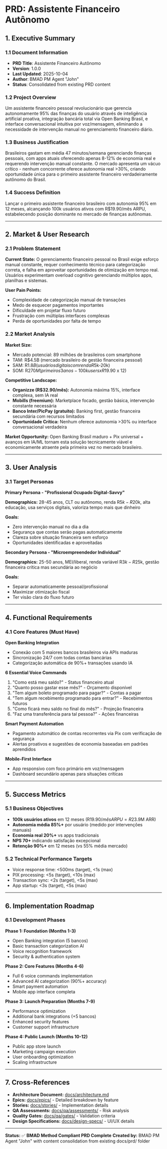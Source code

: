 # PRD: Assistente Financeiro Autônomo

## 1. Executive Summary

### 1.1 Document Information

- **PRD Title**: Assistente Financeiro Autônomo
- **Version**: 1.0.0
- **Last Updated**: 2025-10-04
- **Author**: BMAD PM Agent "John"
- **Status**: Consolidated from existing PRD content

### 1.2 Project Overview

Um assistente financeiro pessoal revolucionário que gerencia autonomamente 95% das finanças do usuário através de inteligência artificial proativa, integração bancária total via Open Banking Brasil, e interface conversacional intuitiva por voz/mensagem, eliminando a necessidade de intervenção manual no gerenciamento financeiro diário.

### 1.3 Business Justification

Brasileiros gastam em média 47 minutos/semana gerenciando finanças pessoais, com apps atuais oferecendo apenas 8-12% de economia real e requerendo intervenção manual constante. O mercado apresenta um vácuo crítico - nenhum concorrente oferece autonomia real >30%, criando oportunidade única para o primeiro assistente financeiro verdadeiramente autônomo do Brasil.

### 1.4 Success Definition

Lançar o primeiro assistente financeiro brasileiro com autonomia 95% em 12 meses, alcançando 100k usuários ativos com R$19.90/mês ARPU, estabelecendo posição dominante no mercado de finanças autônomas.

---

## 2. Market & User Research

### 2.1 Problem Statement

**Current State:** O gerenciamento financeiro pessoal no Brasil exige esforço manual constante, requer conhecimento técnico para categorização correta, e falha em aproveitar oportunidades de otimização em tempo real. Usuários experimentam overload cognitivo gerenciando múltiplos apps, planilhas e sistemas.

**User Pain Points:**
- Complexidade de categorização manual de transações
- Medo de esquecer pagamentos importantes
- Dificuldade em projetar fluxo futuro
- Frustração com múltiplas interfaces complexas
- Perda de oportunidades por falta de tempo

### 2.2 Market Analysis

**Market Size:**
- Mercado potencial: 89 milhões de brasileiros com smartphone
- TAM: R$4.5B (mercado brasileiro de gestão financeira pessoal)
- SAM: R$1.8B (usuários digitais com renda R$5k-20k)
- SOM: R$270M (primeiros 3 anos - 100k users x R$19.90 x 12)

**Competitive Landscape:**
- **Organizze (R$32.90/mês):** Autonomia máxima 15%, interface complexa, sem IA real
- **Mobills (freemium):** Marketplace focado, gestão básica, intervenção constante necessária  
- **Banco Inter/PicPay (gratuito):** Banking first, gestão financeira secundária com recursos limitados
- **Oportunidade Crítica:** Nenhum oferece autonomia >30% ou interface conversacional verdadeira

**Market Opportunity:** Open Banking Brasil maduro + Pix universal + avanços em IA/ML tornam esta solução tecnicamente viável e economicamente atraente pela primeira vez no mercado brasileiro.

---

## 3. User Analysis

### 3.1 Target Personas

**Primary Persona - "Profissional Ocupado Digital-Savvy"**

**Demographics:** 28-45 anos, CLT ou autônomo, renda R$5k-R$20k, alta educação, usa serviços digitais, valoriza tempo mais que dinheiro

**Goals:**
- Zero intervenção manual no dia a dia
- Segurança que contas serão pagas automaticamente
- Clareza sobre situação financeira sem esforço
- Oportunidades identificadas e aproveitadas

**Secondary Persona - "Microempreendedor Individual"**

**Demographics:** 25-50 anos, MEI/liberal, renda variável R$3k-R$25k, gestão financeira crítica mas secundária ao negócio

**Goals:**
- Separar automaticamente pessoal/profissional
- Maximizar otimização fiscal
- Ter visão clara do fluxo futuro

---

## 4. Functional Requirements

### 4.1 Core Features (Must Have)

**Open Banking Integration**
- Conexão com 5 maiores bancos brasileiros via APIs maduras
- Sincronização 24/7 com todas contas bancárias
- Categorização automática de 90%+ transações usando IA

**6 Essential Voice Commands**
1. "Como está meu saldo?" - Status financeiro atual
2. "Quanto posso gastar esse mês?" - Orçamento disponível
3. "Tem algum boleto programado para pagar?" - Contas a pagar
4. "Tem algum recebimento programado para entrar?" - Recebimentos futuros
5. "Como ficará meu saldo no final do mês?" - Projeção financeira
6. "Faz uma transferência para tal pessoa?" - Ações financeiras

**Smart Payment Automation**
- Pagamento automático de contas recorrentes via Pix com verificação de segurança
- Alertas proativos e sugestões de economia baseadas em padrões aprendidos

**Mobile-First Interface**
- App responsivo com foco primário em voz/mensagem
- Dashboard secundário apenas para situações críticas

---

## 5. Success Metrics

### 5.1 Business Objectives
- **100k usuários ativos** em 12 meses (R$19.90/mês ARPU = R$23.9M ARR)
- **Autonomia média 85%+** por usuário (medido por intervenções manuais)
- **Economia real 20%+** vs apps tradicionais
- **NPS 70+** indicando satisfação excepcional
- **Retenção 90%+** em 12 meses (vs 55% média mercado)

### 5.2 Technical Performance Targets
- Voice response time: <500ms (target), <1s (max)
- PIX processing: <5s (target), <10s (max)
- Transaction sync: <2s (target), <5s (max)
- App startup: <3s (target), <5s (max)

---

## 6. Implementation Roadmap

### 6.1 Development Phases

**Phase 1: Foundation (Months 1-3)**
- Open Banking integration (5 bancos)
- Basic transaction categorization AI
- Voice recognition framework
- Security & authentication system

**Phase 2: Core Features (Months 4-6)**
- Full 6 voice commands implementation
- Advanced AI categorization (90%+ accuracy)
- Smart payment automation
- Mobile app interface completa

**Phase 3: Launch Preparation (Months 7-9)**
- Performance optimization
- Additional bank integrations (+5 bancos)
- Enhanced security features
- Customer support infrastructure

**Phase 4: Public Launch (Months 10-12)**
- Public app store launch
- Marketing campaign execution
- User onboarding optimization
- Scaling infrastructure

---

## 7. Cross-References

- **Architecture Document:** [docs/architecture.md](./architecture.md)
- **Epics:** [docs/epics/](./epics/) - Detailed breakdown by feature
- **Stories:** [docs/stories/](./stories/) - Implementation details
- **QA Assessments:** [docs/qa/assessments/](./qa/assessments/) - Risk analysis
- **Quality Gates:** [docs/qa/gates/](./qa/gates/) - Validation criteria
- **Design Specifications:** [docs/design-specs/](./design-specs/) - UI/UX details

---

**Status:** ✅ **BMAD Method Compliant PRD Complete**
**Created by:** BMAD PM Agent "John" with content consolidation from existing docs/prd/ folder
